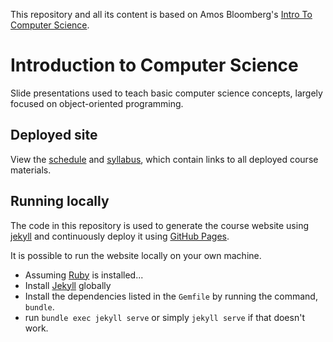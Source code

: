 This repository and all its content is based on Amos Bloomberg's [Intro To Computer Science](https://github.com/nyu-java-programming/course-materials).

# Introduction to Computer Science

Slide presentations used to teach basic computer science concepts, largely focused on object-oriented programming.

## Deployed site

View the [schedule](https://nyu-daniel-zint.github.io/intro-to-computer-science-2023-fall/) and [syllabus](https://nyu-daniel-zint.github.io/intro-to-computer-science-2023-fall/syllabus/), which contain links to all deployed course materials.

## Running locally

The code in this repository is used to generate the course website using [jekyll](https://jekyllrb.com/) and continuously deploy it using [GitHub Pages](https://pages.github.com).

It is possible to run the website locally on your own machine.

- Assuming [Ruby](https://www.ruby-lang.org/en/documentation/installation/) is installed...
- Install [Jekyll](https://jekyllrb.com/) globally
- Install the dependencies listed in the `Gemfile` by running the command, `bundle`.
- run `bundle exec jekyll serve` or simply `jekyll serve` if that doesn't work.
